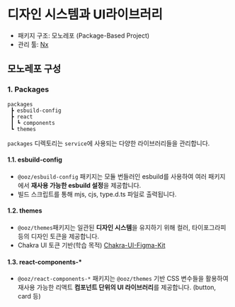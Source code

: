 # 디자인 시스템과 UI라이브러리

-	패키지 구조: 모노레포 (Package-Based Project)
- 관리 툴: [Nx](https://nx.dev/getting-started/why-nx) 

## 모노레포 구성


### 1. Packages

```
packages  
 ┣ esbuild-config
 ┣ react  
 ┃ ┗ components 
 ┗ themes  
```

`packages` 디렉토리는 `service`에 사용되는 다양한 라이브러리들을 관리합니다.

#### 1.1. esbuild-config

- `@ooz/esbuild-config` 패키지는 모듈 번들러인 esbuild를 사용하여 여러 패키지에서 **재사용 가능한 esbuild 설정**을 제공합니다.
- 빌드 스크립트를 통해 mjs, cjs, type.d.ts 파일로 출력됩니다.


#### 1.2. themes

- `@ooz/themes`패키지는 일관된 **디자인 시스템**을 유지하기 위해 컬러, 타이포그라피 등의 디자인 토큰을 제공합니다.
- Chakra UI 토큰 기반(학습 목적) [Chakra-UI-Figma-Kit](https://www.figma.com/design/KI44Wj0rj2slcZ4xD3E70X/Chakra-UI-Figma-Kit-(Community)?node-id=0-1&t=m0cEXuRnAz13eRQK-1) 


#### 1.3. react-components-*
- `@ooz/react-components-*` 패키지는 `@ooz/themes` 기반 CSS 변수들을 활용하여 재사용 가능한 리액트 **컴포넌트 단위의 UI 라이브러리**를 제공합니다. (button, card 등)
